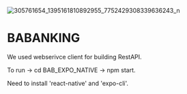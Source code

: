 ![305761654_1395161810892955_7752429308339636243_n](https://user-images.githubusercontent.com/52452149/190556743-3f8d4be1-c592-4b01-a75a-8a1b92b09056.jpg)
# BABANKING

We used webserivce client for building RestAPI.

To run -> cd BAB_EXPO_NATIVE -> npm start.

Need to install 'react-native' and 'expo-cli'.

